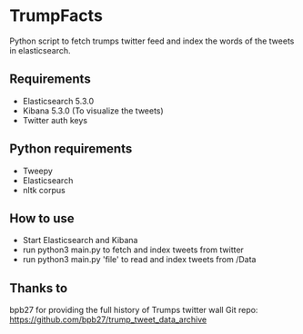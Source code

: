 TrumpFacts
======
Python script to fetch trumps twitter feed and index the words of the tweets in elasticsearch.


Requirements
------------

- Elasticsearch 5.3.0
- Kibana 5.3.0 (To visualize the tweets)
- Twitter auth keys

Python requirements
------------

- Tweepy
- Elasticsearch
- nltk corpus

How to use
------------

- Start Elasticsearch and Kibana
- run python3 main.py to fetch and index tweets from twitter
- run python3 main.py 'file' to read and index tweets from /Data


Thanks to
-----------

bpb27 for providing the full history of Trumps twitter wall
Git repo: https://github.com/bpb27/trump_tweet_data_archive

